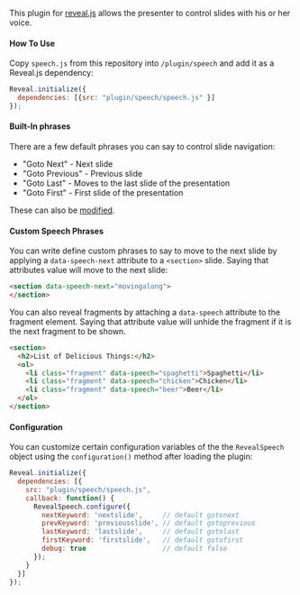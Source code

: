 This plugin for [reveal.js](https://github.com/hakimel/reveal.js/) allows the presenter to control slides with his or her voice.

#### How To Use
Copy ```speech.js``` from this repository into ```/plugin/speech``` and add it as a Reveal.js dependency:

```javascript
Reveal.initialize({
  dependencies: [{src: "plugin/speech/speech.js" }]
});
```

#### Built-In phrases
There are a few default phrases you can say to control slide navigation:

* "Goto Next" - Next slide
* "Goto Previous" - Previous slide
* "Goto Last" - Moves to the last slide of the presentation
* "Goto First" - First slide of the presentation

These can also be [modified](#configuration).

#### Custom Speech Phrases

You can write define custom phrases to say to move to the next slide by applying a ```data-speech-next``` attribute to a ```<section>``` slide. Saying that attributes value will move to the next slide:

```html
<section data-speech-next="movingalong">
</section>
```

You can also reveal fragments by attaching a ```data-speech``` attribute to the fragment element. Saying that attribute value will unhide the fragment if it is the next fragment to be shown.

```html
<section>
  <h2>List of Delicious Things:</h2>
  <ol>
    <li class="fragment" data-speech="spaghetti">Spaghetti</li>
    <li class="fragment" data-speech="chicken">Chicken</li>
    <li class="fragment" data-speech="beer">Beer</li>
  </ol>
</section>
```

#### Configuration

You can customize certain configuration variables of the the ```RevealSpeech``` object using the ```configuration()``` method after loading the plugin:

```javascript
Reveal.initialize({
  dependencies: [{
    src: "plugin/speech/speech.js",
    callback: function() {
      RevealSpeech.configure({
        nextKeyword: 'nextslide',     // default gotonext
        prevKeyword: 'previousslide', // default gotoprevious
        lastKeyword: 'lastslide',     // default gotolast
        firstKeyword: 'firstslide',   // default gotofirst
        debug: true                   // default false
      });
    }
  }]
});
```
